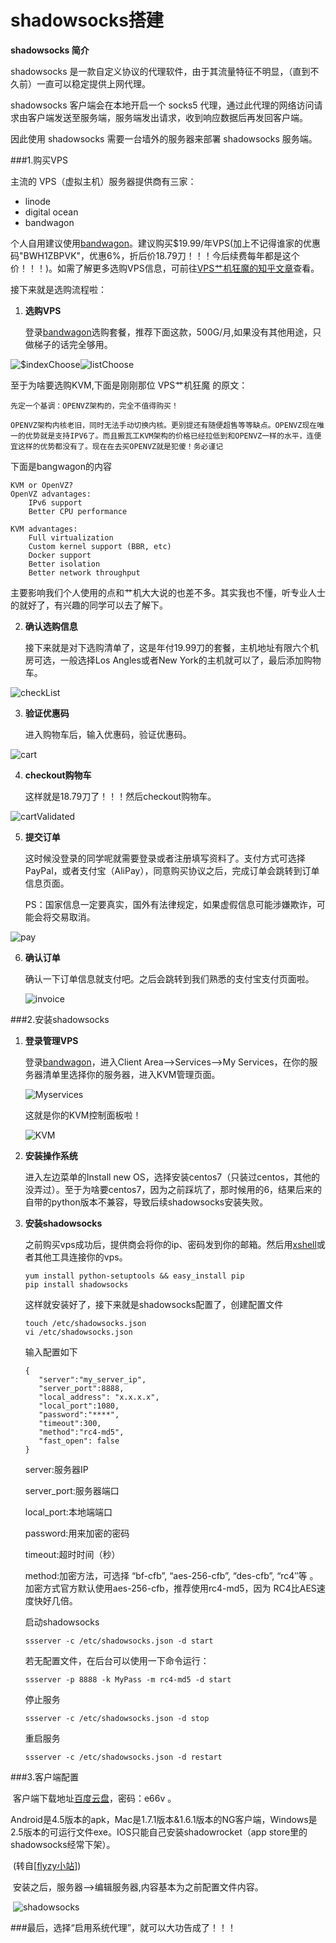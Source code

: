 # shadowsocks搭建

**shadowsocks 简介**

shadowsocks 是一款自定义协议的代理软件，由于其流量特征不明显，（直到不久前）一直可以稳定提供上网代理。

shadowsocks 客户端会在本地开启一个 socks5 代理，通过此代理的网络访问请求由客户端发送至服务端，服务端发出请求，收到响应数据后再发回客户端。

因此使用 shadowsocks 需要一台墙外的服务器来部署 shadowsocks 服务端。



###1.购买VPS

主流的 VPS（虚拟主机）服务器提供商有三家：

- linode
- digital ocean
- bandwagon

个人自用建议使用[bandwagon](https://bwh1.net/ "bandwagon")。建议购买$19.99/年VPS(加上不记得谁家的优惠码"BWH1ZBPVK"，优惠6%，折后价18.79刀！！！今后续费每年都是这个价！！！)。如需了解更多选购VPS信息，可前往[VPS艹机狂魔的知乎文章](https://zhuanlan.zhihu.com/p/32811900)查看。

接下来就是选购流程啦：

1. **选购VPS**

   登录[bandwagon](https://bwh1.net/ "bandwagon")选购套餐，推荐下面这款，500G/月,如果没有其他用途，只做梯子的话完全够用。

![$indexChoose](https://dfs.ubtob.com/group1/M00/88/9B/CgpkyFr70k2ASW6BAABpNuZ70Uc165.png)![listChoose](https://dfs.ubtob.com/group1/M00/88/9B/CgpkyFr71RmAVz6eAADxJWczqIo936.png)

至于为啥要选购KVM,下面是刚刚那位 VPS艹机狂魔 的原文：

```
先定一个基调：OPENVZ架构的，完全不值得购买！

OPENVZ架构内核老旧，同时无法手动切换内核。更别提还有随便超售等等缺点。OPENVZ现在唯一的优势就是支持IPV6了。而且搬瓦工KVM架构的价格已经拉低到和OPENVZ一样的水平，连便宜这样的优势都没有了。现在在去买OPENVZ就是犯傻！务必谨记
```

下面是bangwagon的内容

```
KVM or OpenVZ?
OpenVZ advantages:
	IPv6 support
	Better CPU performance

KVM advantages:
	Full virtualization
	Custom kernel support (BBR, etc)
	Docker support
	Better isolation
	Better network throughput
```

主要影响我们个人使用的点和艹机大大说的也差不多。其实我也不懂，听专业人士的就好了，有兴趣的同学可以去了解下。

2. **确认选购信息**

   接下来就是对下选购清单了，这是年付19.99刀的套餐，主机地址有限六个机房可选，一般选择Los Angles或者New York的主机就可以了，最后添加购物车。

![checkList](https://dfs.ubtob.com/group1/M00/88/9B/CgpkyFr71z-AMNnnAADisgHVDMI574.png)

3. **验证优惠码**

   进入购物车后，输入优惠码，验证优惠码。

![cart](https://dfs.ubtob.com/group1/M00/88/9B/CgpkyFr72HaABEzdAACNUSmbcWg621.png)

4. **checkout购物车**

   这样就是18.79刀了！！！然后checkout购物车。

![cartValidated](https://dfs.ubtob.com/group1/M00/88/9B/CgpkyFr72WuAFDqeAACc8QcBW9s937.png)

5. **提交订单**

   这时候没登录的同学呢就需要登录或者注册填写资料了。支付方式可选择PayPal，或者支付宝（AliPay），同意购买协议之后，完成订单会跳转到订单信息页面。

   PS：国家信息一定要真实，国外有法律规定，如果虚假信息可能涉嫌欺诈，可能会将交易取消。

![pay](https://dfs.ubtob.com/group1/M00/88/9B/CgpkyFr72iuAJaiDAACxK-bJozs267.png)

6. **确认订单**

   确认一下订单信息就支付吧。之后会跳转到我们熟悉的支付宝支付页面啦。

   ![invoice](https://dfs.ubtob.com/group1/M00/88/9B/CgpkyFr721KAAtWCAACtiotYgDU823.png)

   

###2.安装shadowsocks

1. **登录管理VPS**

   登录[bandwagon](https://bwh1.net/ "bandwagon")，进入Client Area——>Services——>My Services，在你的服务器清单里选择你的服务器，进入KVM管理页面。

   ![Myservices](https://dfs.ubtob.com/group1/M00/88/9B/CgpkyFr77b-AcRTlAAERd4wf-is206.png)

   这就是你的KVM控制面板啦！

   ![KVM](https://dfs.ubtob.com/group1/M00/88/9B/CgpkyFr73rWANarXAAD4BfM2hNU386.png)

2. **安装操作系统**

   进入左边菜单的Install new OS，选择安装centos7（只装过centos，其他的没弄过）。至于为啥要centos7，因为之前踩坑了，那时候用的6，结果后来的自带的python版本不兼容，导致后续shadowsocks安装失败。

3. **安装shadowsocks**

   之前购买vps成功后，提供商会将你的ip、密码发到你的邮箱。然后用[xshell](http://www.netsarang.com/download/down_form.html?code=622)或者其他工具连接你的vps。

   ```
   yum install python-setuptools && easy_install pip
   pip install shadowsocks 
   ```

   这样就安装好了，接下来就是shadowsocks配置了，创建配置文件

   ```
   touch /etc/shadowsocks.json
   vi /etc/shadowsocks.json 
   ```

   输入配置如下

   ```
   { 
      "server":"my_server_ip", 
      "server_port":8888, 
      "local_address": "x.x.x.x",
      "local_port":1080, 
      "password":"****",
      "timeout":300, 
      "method":"rc4-md5", 
      "fast_open": false 
   } 
   ```

   server:服务器IP

   server_port:服务器端口

   local_port:本地端端口

   password:用来加密的密码

   timeout:超时时间（秒）

   method:加密方法，可选择 “bf-cfb”, “aes-256-cfb”, “des-cfb”, “rc4″等 。加密方式官方默认使用aes-256-cfb，推荐使用rc4-md5，因为 RC4比AES速度快好几倍。 

   

   启动shadowsocks

   ``````
   ssserver -c /etc/shadowsocks.json -d start
   ``````

   若无配置文件，在后台可以使用一下命令运行：

   ```
   ssserver -p 8888 -k MyPass -m rc4-md5 -d start
   ```

   停止服务

   ```
   ssserver -c /etc/shadowsocks.json -d stop
   ```

   重启服务

   ```
   ssserver -c /etc/shadowsocks.json -d restart
   ```

   

###3.客户端配置

​	客户端下载地址[百度云盘]([https://pan.baidu.com/s/1GgzKSzEmqctQ5MUvQ4RR1g](https://www.flyzy2005.com/go/go.php?url=https://pan.baidu.com/s/1GgzKSzEmqctQ5MUvQ4RR1g) )，密码：e66v 。

​	Android是4.5版本的apk，Mac是1.7.1版本&1.6.1版本的NG客户端，Windows是2.5版本的可运行文件exe。IOS只能自己安装shadowrocket（app store里的shadowsocks经常下架）。

​	(转自[[flyzy小站](https://www.flyzy2005.com/fan-qiang/shadowsocks/ss-clients-baidu-cloud-download/)])

​	安装之后，服务器——>编辑服务器,内容基本为之前配置文件内容。

​	![shadowsocks](https://dfs.ubtob.com/group1/M00/88/9B/CgpkyFr750OAG8O0AABX4BBJqrs958.png)



###最后，选择“启用系统代理”，就可以大功告成了！！！